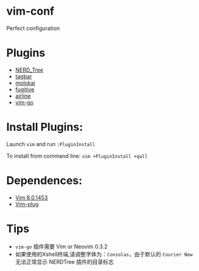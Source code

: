 # vim-conf
Perfect configuration

# Plugins
* [NERD_Tree](https://github.com/scrooloose/nerdtree)
* [tagbar](https://github.com/majutsushi/tagbar/tree/70fix)
* [molokai](https://github.com/tomasr/molokai)
* [fugitive](https://github.com/tpope/vim-fugitive)
* [airline](https://github.com/vim-airline/vim-airline/)
* [vim-go](https://github.com/fatih/vim-go)

# Install Plugins:

Launch `vim` and run `:PluginInstall`

To install from command line: `vim +PluginInstall +qall`

# Dependences:
* [Vim 8.0.1453](https://github.com/vim/vim)
* [Vim-plug](https://github.com/junegunn/vim-plug)

# Tips
* `vim-go` 插件需要 Vim  or Neovim 0.3.2
* 如果使用的Xshell终端,请调整字体为：`Consolas`，由于默认的 `Courier New` 无法正常显示 NERDTree 插件的目录标志

